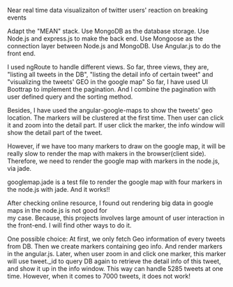 Near real time data visualizaiton of twitter users' reaction on breaking events

Adapt the "MEAN" stack.
Use MongoDB as the database storage.
Use Node.js and express.js to make the back end. 
Use Mongoose as the connection layer between Node.js and MongoDB.
Use Angular.js to do the front end.

I used ngRoute to handle different views. 
So far, three views, they are, "listing all tweets in the DB", "listing the detail info of certain tweet" and 
"visualizing the tweets' GEO in the google map"
So far, I have used UI Boottrap to implement the pagination.
And I combine the pagination with user defined query and the sorting method.

Besides, I have used the angular-google-maps to show the tweets' geo location. 
The markers will be clustered at the first time. Then user can click it and zoom into the detail part.
If user click the marker, the info window will show the detail part of the tweet.


However, if we have too many markers to draw on the google map, it will be really slow to render the map with makers in the browser(client side).
Therefore, we need to render the google map with markers in the node.js, via jade.

googlemap.jade is a test file to render the google map with four markers in the node.js with jade. And it works!!

After checking online resource, I found out rendering big data in google maps in the node.js is not good for  
my case. Because, this projects involves large amount of user interaction in the front-end.
I will find other ways to do it.

One possible choice:
At first, we only fetch Geo information of every tweets from DB. Then we create markers containing geo info. 
And render markers in the angular.js.
Later, when user zoom in and click one marker, this marker will use tweet._id to query DB again to retrieve the detail info 
of this tweet, and show it up in the info window. This way can handle 5285 tweets at one time. However, when it comes to 7000
tweets, it does not work!

